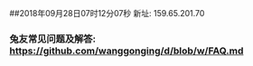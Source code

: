 ##2018年09月28日07时12分07秒 新址: 159.65.201.70
### 兔友常见问题及解答: https://github.com/wanggonging/d/blob/w/FAQ.md
